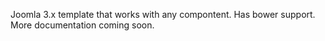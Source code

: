 Joomla 3.x template that works with any compontent. Has bower support. More documentation coming soon.
